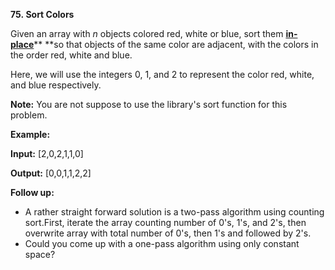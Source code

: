 **75. Sort Colors**

Given an array with _n_ objects colored red, white or blue, sort them [**in-place**](https://en.wikipedia.org/wiki/In-place_algorithm)** **so that objects of the same color are adjacent, with the colors in the order red, white and blue.

Here, we will use the integers 0, 1, and 2 to represent the color red, white, and blue respectively.

**Note:** You are not suppose to use the library's sort function for this problem.

**Example:**

**Input:** [2,0,2,1,1,0]

**Output:** [0,0,1,1,2,2]

**Follow up:**

- A rather straight forward solution is a two-pass algorithm using counting sort.First, iterate the array counting number of 0's, 1's, and 2's, then overwrite array with total number of 0's, then 1's and followed by 2's.
- Could you come up with a one-pass algorithm using only constant space?

